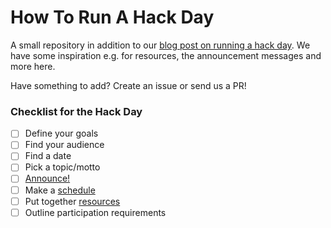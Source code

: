 # How To Run A Hack Day

A small repository in addition to our [blog post on running a hack day](https://medium.com/@jossiwolf/running-a-hack-day-9b682cb970d2).
We have some inspiration e.g. for resources, the announcement messages and more here.

Have something to add? Create an issue or send us a PR!

### Checklist for the Hack Day

- [ ] Define your goals
- [ ] Find your audience
- [ ] Find a date
- [ ] Pick a topic/motto
- [ ] [Announce!](https://github.com/Snapp-Mobile/hackdays/blob/main/announcement.md)
- [ ] Make a [schedule](https://github.com/Snapp-Mobile/hackdays/blob/main/schedule.md)
- [ ] Put together [resources](https://github.com/Snapp-Mobile/hackdays/blob/main/resources/)
- [ ] Outline participation requirements
